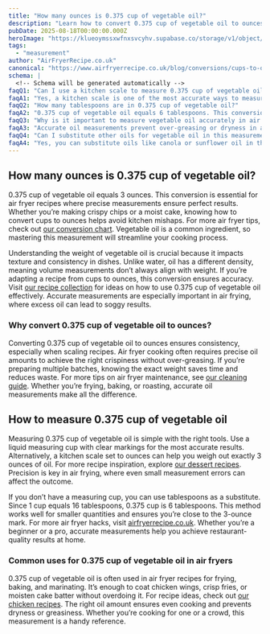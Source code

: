 ```yaml
---
title: "How many ounces is 0.375 cup of vegetable oil?"
description: "Learn how to convert 0.375 cup of vegetable oil to ounces with our easy guide. Perfect for air fryer recipes and precise cooking measurements."
pubDate: 2025-08-18T00:00:00.000Z
heroImage: "https://klueoymssxwfnxsvcyhv.supabase.co/storage/v1/object/public/Shmucket/0-375-cup-vegetable-oil-to-ounces.webp"
tags:
  - "measurement"
author: "AirFryerRecipe.co.uk"
canonical: "https://www.airfryerrecipe.co.uk/blog/conversions/cups-to-ounces/0-375-cup-vegetable-oil-to-ounces"
schema: |
  <!-- Schema will be generated automatically -->
faqQ1: "Can I use a kitchen scale to measure 0.375 cup of vegetable oil?"
faqA1: "Yes, a kitchen scale is one of the most accurate ways to measure 0.375 cup of vegetable oil. Simply set the scale to ounces and pour the oil until it reaches 3 ounces. This method eliminates guesswork and ensures precision, especially for air fryer recipes where exact measurements matter."
faqQ2: "How many tablespoons are in 0.375 cup of vegetable oil?"
faqA2: "0.375 cup of vegetable oil equals 6 tablespoons. This conversion is useful if you don’t have a measuring cup handy. Tablespoons are a convenient way to measure smaller quantities of oil, ensuring your air fryer dishes turn out perfectly every time."
faqQ3: "Why is it important to measure vegetable oil accurately in air fryers?"
faqA3: "Accurate oil measurements prevent over-greasing or dryness in air fryer dishes. Too much oil can make food soggy, while too little may result in uneven cooking. Measuring 0.375 cup (3 ounces) of vegetable oil ensures balanced texture and flavour, especially for fried or baked recipes."
faqQ4: "Can I substitute other oils for vegetable oil in this measurement?"
faqA4: "Yes, you can substitute oils like canola or sunflower oil in the same 0.375 cup (3-ounce) measurement. However, oils with different densities, such as olive oil, may vary slightly in weight. Always check consistency and adjust if needed for best results in your air fryer."
---
```

<h2>How many ounces is 0.375 cup of vegetable oil?</h2>  
<p>0.375 cup of vegetable oil equals 3 ounces. This conversion is essential for air fryer recipes where precise measurements ensure perfect results. Whether you’re making crispy chips or a moist cake, knowing how to convert cups to ounces helps avoid kitchen mishaps. For more air fryer tips, check out <a href=https://www.airfryerrecipe.co.uk/air-fryer-conversion-chart>our conversion chart</a>. Vegetable oil is a common ingredient, so mastering this measurement will streamline your cooking process.</p>  

<p>Understanding the weight of vegetable oil is crucial because it impacts texture and consistency in dishes. Unlike water, oil has a different density, meaning volume measurements don’t always align with weight. If you’re adapting a recipe from cups to ounces, this conversion ensures accuracy. Visit <a href=https://www.airfryerrecipe.co.uk/recipes>our recipe collection</a> for ideas on how to use 0.375 cup of vegetable oil effectively. Accurate measurements are especially important in air frying, where excess oil can lead to soggy results.</p>  

<h3>Why convert 0.375 cup of vegetable oil to ounces?</h3>  
<p>Converting 0.375 cup of vegetable oil to ounces ensures consistency, especially when scaling recipes. Air fryer cooking often requires precise oil amounts to achieve the right crispiness without over-greasing. If you’re preparing multiple batches, knowing the exact weight saves time and reduces waste. For more tips on air fryer maintenance, see <a href=https://www.airfryerrecipe.co.uk/air-fryer-cleaner>our cleaning guide</a>. Whether you’re frying, baking, or roasting, accurate oil measurements make all the difference.</p>  

<h2>How to measure 0.375 cup of vegetable oil</h2>  
<p>Measuring 0.375 cup of vegetable oil is simple with the right tools. Use a liquid measuring cup with clear markings for the most accurate results. Alternatively, a kitchen scale set to ounces can help you weigh out exactly 3 ounces of oil. For more recipe inspiration, explore <a href=https://www.airfryerrecipe.co.uk/recipe-category/dessert>our dessert recipes</a>. Precision is key in air frying, where even small measurement errors can affect the outcome.</p>  

<p>If you don’t have a measuring cup, you can use tablespoons as a substitute. Since 1 cup equals 16 tablespoons, 0.375 cup is 6 tablespoons. This method works well for smaller quantities and ensures you’re close to the 3-ounce mark. For more air fryer hacks, visit <a href=https://www.airfryerrecipe.co.uk>airfryerrecipe.co.uk</a>. Whether you’re a beginner or a pro, accurate measurements help you achieve restaurant-quality results at home.</p>  

<h3>Common uses for 0.375 cup of vegetable oil in air fryers</h3>  
<p>0.375 cup of vegetable oil is often used in air fryer recipes for frying, baking, and marinating. It’s enough to coat chicken wings, crisp fries, or moisten cake batter without overdoing it. For recipe ideas, check out <a href=https://www.airfryerrecipe.co.uk/recipe-category/chicken>our chicken recipes</a>. The right oil amount ensures even cooking and prevents dryness or greasiness. Whether you’re cooking for one or a crowd, this measurement is a handy reference.</p>
